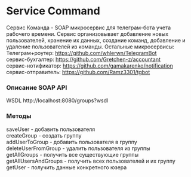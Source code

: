 # Service Command

Сервис Команда - SOAP микросервис для телеграм-бота учета рабочего времени.
Сервис организовывает добавление новых пользователей, хранение их данных, создание команд, добавление и удаление пользователей из команды.
Остальные микросервисы:
Телеграм+роутер: https://github.com/whlerwn/TelegramBot \
сервис-бухгалтер: https://github.com/Gretchen-z/accountant \
сервис-нотификатор: https://github.com/gamakarenko/notification \
сервис-отправитель: https://github.com/Ramz3301/tgbot

### Описание SOAP API
WSDL http://localhost:8080/groups?wsdl

### Методы
saveUser - добавить пользователя \
createGroup - создать группу \
addUserToGroup - добавить пользователя в группу \
deleteUserFromGroup - удалить пользователя из группы \
getAllGroups - получить все существующие группы \
getAllUsersAndGroups - получить всех пользователей и их группу \
getUser - получить данные конкретного юзера